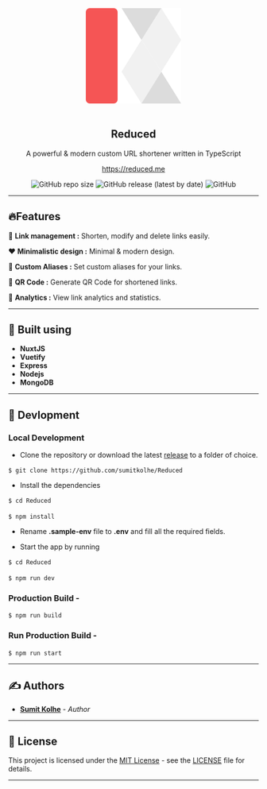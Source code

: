 <div align="center">
<img src="./logo.svg" />
<br>
<br>
<h2><b>Reduced</b>
</h2>
<p >A powerful & modern custom URL shortener written in TypeScript</p>

<a href="https://reduced.me">https://reduced.me</a>

![GitHub repo size](https://img.shields.io/github/repo-size/sumitkolhe/reduced?style=flat-square)
![GitHub release (latest by date)](https://img.shields.io/github/v/release/sumitkolhe/reduced?style=flat-square)
![GitHub](https://img.shields.io/github/license/sumitkolhe/reduced?style=flat-square)

</div>

---

## 🔥Features

:link: **Link management :** Shorten, modify and delete links easily.

:heart: **Minimalistic design :** Minimal & modern design.

:rainbow: **Custom Aliases :** Set custom aliases for your links.

:iphone: **QR Code :** Generate QR Code for shortened links.

:rocket: **Analytics :** View link analytics and statistics.

---

## 🧰 Built using

-   **NuxtJS**
-   **Vuetify**
-   **Express**
-   **Nodejs**
-   **MongoDB**

---

## :construction_worker: Devlopment

### Local Development

-   Clone the repository or download the latest [release](https://github.com/sumitkolhe/Reduced/releases) to a folder of choice.

```
$ git clone https://github.com/sumitkolhe/Reduced
```

-   Install the dependencies

```
$ cd Reduced

$ npm install
```

-   Rename **.sample-env** file to **.env** and fill all the required fields.

-   Start the app by running

```
$ cd Reduced

$ npm run dev
```

### Production Build -

```
$ npm run build
```

### Run Production Build -

```
$ npm run start
```

---

## ✍️ Authors

-   [**Sumit Kolhe**](https://github.com/sumitkolhe) - _Author_

---

## 📜 License

This project is licensed under the [MIT License](https://opensource.org/licenses/MIT) - see the [LICENSE](LICENSE) file for details.

---
